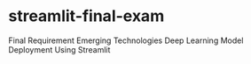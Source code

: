 # streamlit-final-exam
Final Requirement Emerging Technologies Deep Learning Model Deployment Using Streamlit
